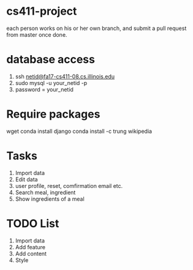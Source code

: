 # cs411-project
each person works on his or her own branch, and submit a pull request from master once done.

# database access
1. ssh netid@fa17-cs411-08.cs.illinois.edu
2. sudo mysql -u your_netid -p
3. password = your_netid

# Require packages
wget 
conda install django
conda install -c trung wikipedia

# Tasks
1. Import data
2. Edit data
3. user profile, reset, comfirmation email etc.
4. Search meal, ingredient
5. Show ingredients of a meal

# TODO List
1. Import data
2. Add feature
3. Add content
4. Style
